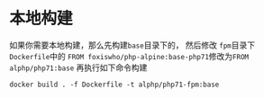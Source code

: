 
# 本地构建
如果你需要本地构建，那么先构建`base`目录下的，
然后修改 `fpm`目录下`Dockerfile`中的 `FROM foxiswho/php-alpine:base-php71`修改为`FROM alphp/php71:base`
再执行如下命令构建
```SHEL
docker build . -f Dockerfile -t alphp/php71-fpm:base
```